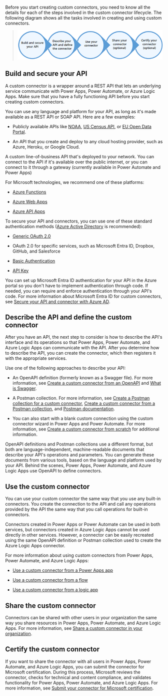 Before you start creating custom connectors, you need to know all the details for each of the steps involved in the custom connector lifecycle. The following diagram shows all the tasks involved in creating and using custom connectors.

> ![Diagram of the Authoring Steps for creating and using custom connectors.](../media/authoring-steps.png)

Build and secure your API
-------------------------

A custom connector is a wrapper around a REST API that lets an underlying service communicate with Power Apps, Power Automate, or Azure Logic Apps. Make sure that you have a fully functioning API before you start creating custom connectors.

You can use any language and platform for your API, as long as it's made
available as a REST API or SOAP API. Here are a few examples:

- Publicly available APIs like
  [NOAA](https://www.ncdc.noaa.gov/cdo-web/webservices/v2/?azure-portal=true), [US Census
  API](https://www.census.gov/developers/?azure-portal=true), or [EU Open Data
  Portal](https://data.europa.eu/euodp/en/developerscorner/?azure-portal=true).

- An API that you create and deploy to any cloud hosting provider,
  such as Azure, Heroku, or Google Cloud.

A custom line-of-business API that's deployed to your network. You can
connect to the API if it's available over the public internet, or you
can connect to it through a gateway (currently available in Power Automate and Power Apps)

For Microsoft technologies, we recommend one of these platforms:

- [Azure Functions](https://azure.microsoft.com/services/functions/?azure-portal=true)

- [Azure Web
  Apps](https://azure.microsoft.com/services/app-service/web/?azure-portal=true)

- [Azure API
  Apps](https://azure.microsoft.com/services/app-service/api/?azure-portal=true)

To secure your API and connectors, you can use one of these standard
authentication methods ([Azure Active
Directory](https://azure.microsoft.com/develop/identity/?azure-portal=true) is
recommended):

- [Generic OAuth 2.0](https://oauth.net/2/?azure-portal=true)

- OAuth 2.0 for specific services, such as Microsoft Entra ID,
  Dropbox, GitHub, and Salesforce

- [Basic
  Authentication](https://swagger.io/docs/specification/authentication/basic-authentication/?azure-portal=true)

- [API
  Key](https://swagger.io/docs/specification/authentication/api-keys/?azure-portal=true)

You can set up Microsoft Entra ID authentication for your API in the Azure portal
so you don't have to implement authentication through code. If needed,
you can require and enforce authentication through your API's code. For
more information about Microsoft Entra ID for custom connectors, see
[Secure your API and connector with Azure
AD](/connectors/custom-connectors/azure-active-directory-authentication/?azure-portal=true).

Describe the API and define the custom connector
------------------------------------------------

After you have an API, the next step to consider is how to describe the API's interface and its operations so that Power Apps, Power Automate, and Azure Logic Apps can communicate with the API. After you determine how to describe the API, you can create the connector, which then registers it with the appropriate services.

Use one of the following approaches to describe your API:

- An OpenAPI definition (formerly known as a Swagger file). For more information, see
  [Create a custom connector from an
  OpenAPI](/connectors/custom-connectors/define-openapi-definition/?azure-portal=true)
 and [What is Swagger](http://swagger.io/getting-started/?azure-portal=true).

- A Postman collection. For more information, see [Create a Postman collection for a custom
  connector](/connectors/custom-connectors/create-postman-collection/?azure-portal=true),
  [Create a custom connector from a Postman
  collection](/connectors/custom-connectors/define-postman-collection/?azure-portal=true),
  and [Postman documentation](https://www.getpostman.com/docs/?azure-portal=true).

- You can also start with a blank custom connection using the custom connector wizard in
  Power Apps and Power Automate. For more information, see [Create a custom connector from
  scratch](/connectors/custom-connectors/define-blank/?azure-portal=true)
  for additional information.

OpenAPI definitions and Postman collections use a different format, but
both are language-independent, machine-readable documents that describe
your API's operations and parameters. You can generate these documents
from various tools, based on the language and platform used by your API.
Behind the scenes, Power Apps, Power Automate, and Azure Logic Apps use
OpenAPI to define connectors.

Use the custom connector
------------------------

You can use your custom connector the same way that you use any built-in
connectors. You create the connection to the API and call any operations
provided by the API the same way that you call operations for built-in
connectors.

Connectors created in Power Apps or Power Automate can be used in both
services, but connectors created in Azure Logic Apps cannot be used
directly in other services. However, a connector can be easily recreated
using the same OpenAPI definition or Postman collection used to create
the Azure Logic Apps connector.

For more information about using custom connectors from Power Apps, Power Automate, and Azure Logic Apps:

- [Use a custom connector from a Power Apps
  app](/connectors/custom-connectors/use-custom-connector-powerapps/?azure-portal=true)

- [Use a custom connector from a
  flow](/connectors/custom-connectors/use-custom-connector-flow/?azure-portal=true)

- [Use a custom connector from a logic
  app](/connectors/custom-connectors/use-custom-connector-logic-apps/?azure-portal=true)

Share the custom connector
--------------------------

Connectors can be shared with other users in your organization the same
way you share resources in Power Apps, Power Automate, and Azure Logic
Apps. For more information, see [Share a custom connector in your
organization](/connectors/custom-connectors/share/?azure-portal=true).

Certify the custom connector
----------------------------

If you want to share the connector with all users in Power Apps,
Power Automate, and Azure Logic Apps, you can submit the connector for
Microsoft certification. During this process, Microsoft reviews the
connector, checks for technical and content compliance, and validates
functionality for Power Apps, Power Automate, and Azure Logic Apps. For more information, see [Submit your connector for Microsoft certification](/connectors/custom-connectors/submit-certification/?azure-portal=true).
